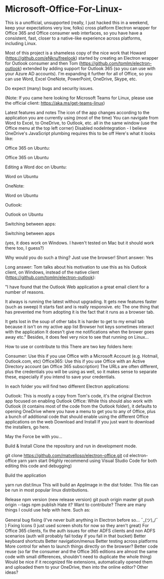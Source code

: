 # Microsoft-Office-For-Linux-
This is a unofficial, unsupported (really, I just hacked this in a weekend, keep your expectations very low, folks) cross platform Electron wrapper for Office 365 and Office consumer web interfaces, so you have have a consistent, fast, closer to a native-like experience across platforms, including Linux.

Most of this project is a shameless copy of the nice work that Howard (https://github.com/eNkru/freelook) started by creating an Electron wrapper for Outlook consumer and then Tom (https://github.com/tomlm/electron-outlook) extended by adding support for Outlook 365 (so you can use with your Azure AD accounts). I'm expanding it further for all of Office, so you can use Word, Excel OneNote, PowerPoint, OneDrive, Skype, etc.

Do expect (many) bugs and security issues.

(Note: If you came here looking for Microsoft Teams for Linux, please use the official client: https://aka.ms/get-teams-linux)

Latest features and notes
The icon of the app changes according to the application you are currently using (most of the time)
You can navigate from Word to Excel, to OneDrive, to Outlook, etc. all in the same window (use the Office menu at the top left corner)
Disabled nodeIntegration - I believe OneDrive's JavaScript plumbing requires this to be off
Here's what it looks like:

Office 365 on Ubuntu:

Office 365 on Ubuntu

Editing a Word doc on Ubuntu:

Word on Ubuntu

OneNote:

Word on Ubuntu

Outlook:

Outlook on Ubuntu

Switching between apps:

Switching between apps

(yes, it does work on Windows. I haven't tested on Mac but it should work there too, I guess?)

Why would you do such a thing? Just use the browser!
Short answer: Yes

Long answer: Tom talks about his motivation to use this as his Outlook client, on Windows, instead of the native client (https://github.com/tomlm/electron-outlook):

"I have found that the Outlook Web application a great email client for a number of reasons.

It always is running the latest without upgrading.
It gets new features faster (such as sweep)
It starts fast and is really responsive.
etc
The one thing that has prevented me from adopting it is the fact that it runs as a browser tab.

It gets lost in the soup of other tabs
It is harder to get to my email tab because it isn't on my active app list
Browser hot keys sometimes interact with the application
It doesn't give me notifications when the brower goes away etc."
Besides, it does feel very nice to see that running on Linux...

How to use or contribute to this
There are two key folders here:

Consumer: Use this if you use Office with a Microsoft Account (e.g. Hotmail, Outlook.com, etc)
Office365: Use this if you use Office with an Active Directory account (an Office 365 subscription)
The URLs are often different, plus the credentials you will be using as well, so it makes sense to separate these, especially if you intend to save your credentials.

In each folder you will find two different Electron applications:

Outlook: This is mostly a copy from Tom's code, it's the original Electron app focused on enabling Outlook
Office: While this should also work with Outlook (it contains most of the code from the Outlook folder), it defaults to opening OneDrive where you have a menu to get you to any of Office, plus a bunch of additional code that should enable using the different Office applications on the web
Download and Install
If you just want to download the installers, go here.

May the Force be with you...

Build & Install
Clone the repository and run in development mode.

git clone https://github.com/matvelloso/electron-office.git
cd electron-office
yarn
yarn start
(Highly recommend using Visual Studio Code for both editing this code and debugging)

Build the application

yarn run dist:linux
This will build an AppImage in the dist folder. This file can be run in most popular linux distributions.

Release
npm version (new release version)
git push origin master
git push origin --tags
npm publish
Hate it? Want to contribute?
There are many things I could use help with here. Such as:

General bug fixing (I've never built anything in Electron before so... ¯\_(ツ)_/¯ )
Fixing Icons (I just used screen shots for now so they aren't great)
For Office 365 clients, fix the auth issues for other ADFS clients and non ADFS scenarios (auth will probably fail today if you fall in that bucket)
Better keyboard shortcuts
Better navigation/menus
Better testing across platforms
More control for when to launch things directly on the browser?
Better code reuse (so far the consumer and the Office 365 editions are almost the same code with small differences, shouldn't need to duplicate the whole thing)
Would be nice if it recognized file extensions, automatically opened them and uploaded them to your OneDrive, then into the online editor?
Other ideas?
